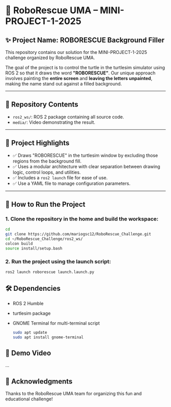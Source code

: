 # 🐢 RoboRescue UMA – MINI-PROJECT-1-2025

## ✨ Project Name: **ROBORESCUE Background Filler**

This repository contains our solution for the MINI-PROJECT-1-2025 challenge organized by RoboRescue UMA.

The goal of the project is to control the turtle in the turtlesim simulator using ROS 2 so that it draws the word **"ROBORESCUE"**. Our unique approach involves painting the **entire screen** and **leaving the letters unpainted**, making the name stand out against a filled background.

---

## 📁 Repository Contents

- `ros2_ws/`: ROS 2 package containing all source code.
- `media/`: Video demonstrating the result.

---

## 🧠 Project Highlights

- ✅ Draws "ROBORESCUE" in the turtlesim window by excluding those regions from the background fill.
- ✅ Uses a modular architecture with clear separation between drawing logic, control loops, and utilities.
- ✅ Includes a `ros2 launch` file for ease of use.
- ✅ Use a YAML file to manage configuration parameters. 

---

## 🚀 How to Run the Project

### 1. Clone the repository in the home and build the workspace:
```bash
cd
git clone https://github.com/mariogsc12/RoboRescue_Challenge.git
cd ~/RoboRescue_Challenge/ros2_ws/
colcon build
source install/setup.bash
```

### 2. Run the project using the launch script:
```bash
ros2 launch roborescue launch.launch.py
```

## 🛠️ Dependencies

  - ROS 2 Humble 

  - turtlesim package

  - GNOME Terminal for multi-terminal script
    ```bash
    sudo apt update
    sudo apt install gnome-terminal
    ```

## 🎥 Demo Video
...

## 🙌 Acknowledgments

Thanks to the RoboRescue UMA team for organizing this fun and educational challenge!
